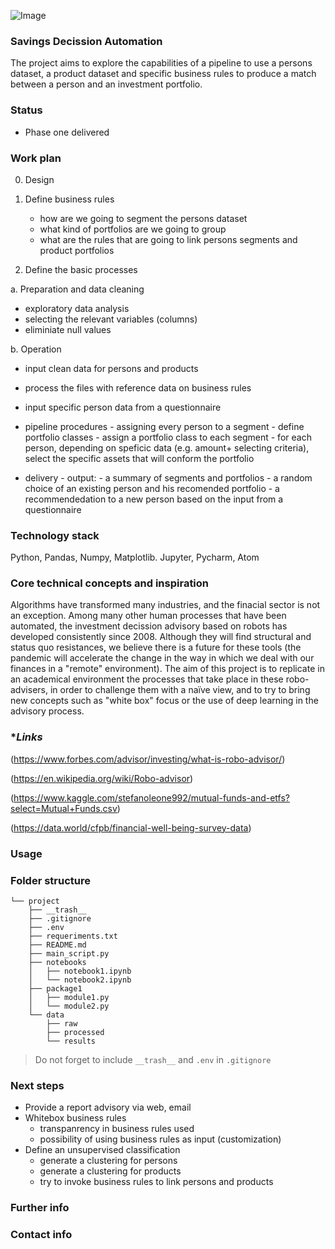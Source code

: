![Image](https://content.api.news/v3/images/bin/0909e514b5fc28ed3baf1b70fa7bb773)

### **Savings Decission Automation**
The project aims to explore the capabilities of a pipeline to use a persons dataset, a product dataset and specific business rules to produce a match between a person and an investment portfolio.

### **Status**
- Phase one delivered

### **Work plan**
0. Design

1. Define business rules
    - how are we going to segment the persons dataset
    - what kind of portfolios are we going to group
    - what are the rules that are going to link persons segments and product portfolios


2. Define the basic processes

a.  Preparation and data cleaning
  - exploratory data analysis
  - selecting the relevant variables (columns)
  - eliminiate null values

b. Operation
  - input clean data for persons and products
  - process the files with reference data on business rules
  - input specific person data from a questionnaire

  - pipeline procedures
        - assigning every person to a segment
        - define portfolio classes
        - assign a portfolio class to each segment
        - for each person, depending on speficic data (e.g. amount+ selecting criteria), select the specific assets that will conform the portfolio
  - delivery
        - output:
          - a summary of segments and portfolios
          - a random choice of an existing person and his recomended portfolio
          - a recommendedation to a new person based on the input from a questionnaire


### **Technology stack**
Python, Pandas, Numpy, Matplotlib.
Jupyter, Pycharm, Atom

### **Core technical concepts and inspiration**
Algorithms have transformed many industries, and the finacial sector is not an exception. Among many other human processes that have been automated, the investment decission advisory based on robots has developed consistently since 2008.
Although they will find structural and status quo resistances, we believe there is a future for these tools (the pandemic will accelerate the change in the way in which we deal with our finances in a "remote" environment).
The aim of this project is to replicate in an academical environment the processes that take place in these robo-advisers, in order to challenge them with a naïve view, and to try to bring new concepts such as "white box" focus or the use of deep learning in the advisory process.

### **Links*
 (https://www.forbes.com/advisor/investing/what-is-robo-advisor/)


 (https://en.wikipedia.org/wiki/Robo-advisor)


 (https://www.kaggle.com/stefanoleone992/mutual-funds-and-etfs?select=Mutual+Funds.csv)


 (https://data.world/cfpb/financial-well-being-survey-data)

### **Usage**


### **Folder structure**
```
└── project
    ├── __trash__
    ├── .gitignore
    ├── .env
    ├── requeriments.txt
    ├── README.md
    ├── main_script.py
    ├── notebooks
    │   ├── notebook1.ipynb
    │   └── notebook2.ipynb
    ├── package1
    │   ├── module1.py
    │   └── module2.py
    └── data
        ├── raw
        ├── processed
        └── results
```

> Do not forget to include `__trash__` and `.env` in `.gitignore`

### **Next steps**
- Provide a report advisory via web, email
- Whitebox business rules
   - transpanrency in business rules used
   - possibility of using business rules as input (customization)
- Define an unsupervised classification
    - generate a clustering for persons
    - generate a clustering for products
    - try to invoke business rules to link persons and products


### **Further info**


### **Contact info**
